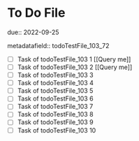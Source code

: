 # To Do File

due:: 2022-09-25

metadatafield:: todoTestFile_103_72

- [ ] Task of todoTestFile_103 1 [[Query me]]
- [ ] Task of todoTestFile_103 2 [[Query me]]
- [ ] Task of todoTestFile_103 3
- [ ] Task of todoTestFile_103 4
- [ ] Task of todoTestFile_103 5
- [ ] Task of todoTestFile_103 6
- [ ] Task of todoTestFile_103 7
- [ ] Task of todoTestFile_103 8
- [ ] Task of todoTestFile_103 9
- [ ] Task of todoTestFile_103 10